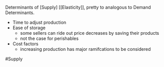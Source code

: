 Determinants of [Supply] [[Elasticity]], pretty to analogous to Demand Determinants.

- Time to adjust production
- Ease of storage
	- some sellers can ride out price decreases by saving their products
	- not the case for perishables
- Cost factors
	- increasing production has major ramifcations to be considered

#Supply 
